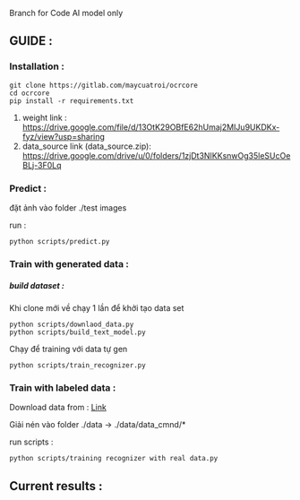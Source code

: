 Branch for Code AI model only


## GUIDE :
### Installation :

```batch
git clone https://gitlab.com/maycuatroi/ocrcore
cd ocrcore
pip install -r requirements.txt
```
1. weight link : https://drive.google.com/file/d/13OtK29OBfE62hUmaj2MIJu9UKDKx-fyz/view?usp=sharing
2. data_source link (data_source.zip): https://drive.google.com/drive/u/0/folders/1zjDt3NIKKsnwOg35leSUcOeBLj-3F0Lq
### Predict :

đặt ảnh vào folder ./test images

run :
```shell script
python scripts/predict.py
```

### Train with generated data :

##### build dataset :

Khi clone mới về chạy 1 lần để khởi tạo data set
```
python scripts/downlaod_data.py
python scripts/build_text_model.py
```

Chạy để training với data tự gen
```shell script
python scripts/train_recognizer.py
```

### Train with labeled data : 
 Download data from : [Link](https://drive.google.com/file/d/1EmrtGBgUPODSPg3UVd_zJLNIydkS9P45/view?usp=sharing)

Giải nén vào folder ./data -> ./data/data_cmnd/*

run scripts : 

``
python scripts/training recognizer with real data.py
``

## Current results :
